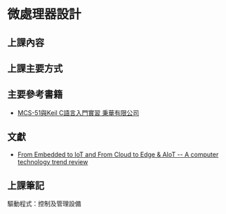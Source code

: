 # 微處理器設計

## 上課內容

## 上課主要方式

## 主要參考書籍
- [MCS-51與Keil C語言入門實習 秉華有限公司](https://www.sanmin.com.tw/Product/index/000579768)

## 文獻
- [From Embedded to IoT and From Cloud to Edge & AIoT -- A computer technology trend review](https://www.slideshare.net/williamwyliang/from-embedded-to-io-t-and-from-cloud-to-edge-amp-a-iot-a-computer-technology-trend-review)

## 上課筆記

驅動程式：控制及管理設備